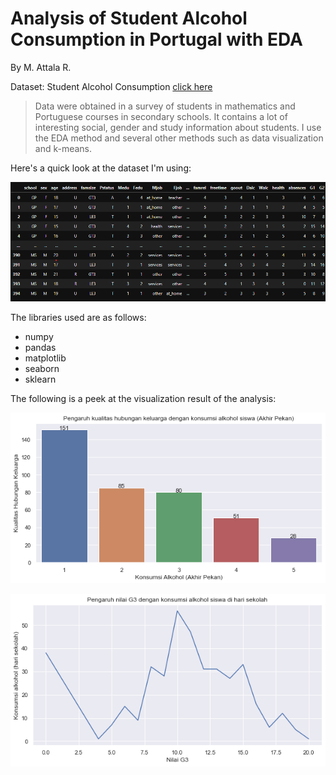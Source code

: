 # Analysis of Student Alcohol Consumption in Portugal with EDA

By M. Attala R.


Dataset: Student Alcohol Consumption [click here](https://www.kaggle.com/uciml/student-alcohol-consumption)

>Data were obtained in a survey of students in mathematics and Portuguese courses in secondary schools. It contains a lot of interesting social, gender and study information about students. I use the EDA method and several other methods such as data visualization and k-means.

Here's a quick look at the dataset I'm using:

<img src="Images/Dataset.png"> </br>

The libraries used are as follows:
- numpy
- pandas
- matplotlib
- seaborn
- sklearn

The following is a peek at the visualization result of the analysis:

<img src="Images/result.png"> </br>

<img src="Images/result1.png"> </br>